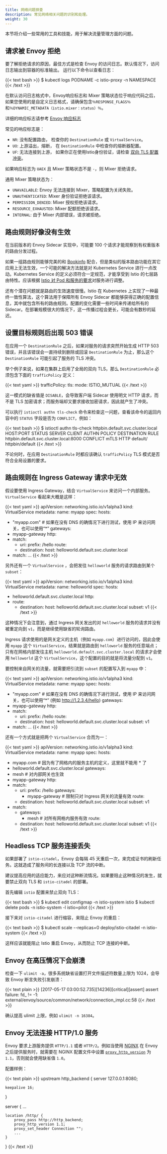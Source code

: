 ```yaml
---
title: 网络问题排查
description: 常见网络相关问题的识别和处理。
weight: 30
---
```


本节将介绍一些常用的工具和技能，用于解决流量管理方面的问题。

## 请求被 Envoy 拒绝

要了解拒绝请求的原因，最佳方式是检查 Envoy 的访问日志。默认情况下，访问日志输出到容器的标准输出。
运行以下命令以查看日志：

{{< text bash >}}
$ kubectl logs PODNAME -c istio-proxy -n NAMESPACE
{{< /text >}}

在默认访问日志格式中，Envoy响应标志和 Mixer 策略状态位于响应代码之后，
如果您使用的是自定义日志格式，请确保包含`％RESPONSE_FLAGS％`和`％DYNAMIC_METADATA（istio.mixer：status）％`。

详细的响应标志请参考 [Envoy 响应标志](https://www.envoyproxy.io/docs/envoy/latest/configuration/access_log#config-access-log-format-response-flags)

常见的响应标志是：

- `NR`: 没有配置路由， 检查你的 `DestinationRule` 或 `VirtualService`。
- `UO`: 上游溢出，熔断， 在 `DestinationRule` 中检查你的熔断器配置。
- `UF`: 无法连接到上游， 如果你正在使用Istio身份验证，请检查
[双向 TLS 配置冲突](#设置目标规则后出现-503-错误)。

如果响应标志为 `UAEX` 且 Mixer 策略状态不是 `-`，则 Mixer 拒绝请求。

通用 Mixer 策略状态为：

- `UNAVAILABLE`: Envoy 无法连接到 Mixer，策略配置为关闭失败。
- `UNAUTHENTICATED`: Mixer 身份验证拒绝该请求。
- `PERMISSION_DENIED`: Mixer 授权拒绝该请求。
- `RESOURCE_EXHAUSTED`: Mixer 配额拒绝该请求。
- `INTERNAL`: 由于 Mixer 内部错误，请求被拒绝。

## 路由规则好像没有生效

在当前版本的 Envoy Sidecar 实现中，可能要 100 个请求才能观察到有权重版本的路由分发过程。

如果一组路由规则能够完美的和 [Bookinfo](/zh/docs/examples/bookinfo/) 配合，但是类似的版本路由功能在其它应用上无法生效，一个可能的解决方法就是对 Kubernetes Service 进行一点改动。Kubernetes Service 的定义必须符合一定规范，才能享受到 Istio 的七层路由特性。应该根据 [Istio 对 Pod 和服务的要求](/zh/docs/setup/kubernetes/prepare/requirements/)对服务进行调整。

还有个潜在问题就是路由的生效速度很慢。Istio 在 Kubernetes 上实现了一种最终一致性算法，这个算法用于保障所有 Envoy Sidecar 都能够获得正确的配置信息，其中就包含所有的路由规则。配置的变化需要一些时间来传递给所有的 Sidecar。在部署规模很大的情况下，这一传播过程会更长，可能会有数秒的延迟。

## 设置目标规则后出现 503 错误

在应用一个 `DestinationRule` 之后，如果对服务的请求突然开始生成 HTTP 503 错误，并且该错误会一直持续到删除或回滚 `DestinationRule` 为止，那么这个 `DestinationRule` 可能引起了服务的 TLS 冲突。

举个例子来说，如果在集群上启用了全局的双向 TLS，那么 `DestinationRule` 必须包含下面的 `trafficPolicy` 定义：

{{< text yaml >}}
trafficPolicy:
  tls:
    mode: ISTIO_MUTUAL
{{< /text >}}

这一模式的缺省值是 `DISABLE`，会导致客户端 Sidecar 使用明文 HTTP 请求，而不是 TLS 加密请求；而服务端却又要求接收加密请求，因此就产生了冲突。

可以执行 `istioctl authn tls-check` 命令来检查这一问题，查看该命令的返回内容中的 `STATUS` 字段是否为 `CONFLICT`，例如：

{{< text bash >}}
$ istioctl authn tls-check httpbin.default.svc.cluster.local
HOST:PORT                                  STATUS       SERVER     CLIENT     AUTHN POLICY     DESTINATION RULE
httpbin.default.svc.cluster.local:8000     CONFLICT     mTLS       HTTP       default/         httpbin/default
{{< /text >}}

不论何时，在应用 `DestinationRule` 时都应该确认 `trafficPolicy` TLS 模式是否符合全局设置的要求。

## 路由规则在 Ingress Gateway 请求中无效

假设要使用 Ingress Gateway，结合 `VirtualService` 来访问一个内部服务。`VirtualService` 看起来大概是这样：

{{< text yaml >}}
apiVersion: networking.istio.io/v1alpha3
kind: VirtualService
metadata:
  name: myapp
spec:
  hosts:
  - "myapp.com" # 如果在没有 DNS 的确情况下进行测试，使用 IP 来访问网关，也可以使用“*”
  gateways:
  - myapp-gateway
  http:
  - match:
    - uri:
        prefix: /hello
    route:
    - destination:
        host: helloworld.default.svc.cluster.local
  - match:
    ...
{{< /text >}}

另外还有一个 `VirtualService` ，会把发往 `helloworld` 服务的请求路由到某个 `subset`：

{{< text yaml >}}
apiVersion: networking.istio.io/v1alpha3
kind: VirtualService
metadata:
  name: helloworld
spec:
  hosts:
  - helloworld.default.svc.cluster.local
  http:
  - route:
    - destination:
        host: helloworld.default.svc.cluster.local
        subset: v1
{{< /text >}}

这种情况下会注意到，通过 Ingress 网关发出的对 `helloworld` 服务的请求并没有被重定向到 `v1`，而是继续使用缺省的轮询路由。

Ingress 请求使用的是网关定义的主机（例如 `myapp.com`）进行访问的，因此会使用 `myapp` 这个 `VirtualService`，结果就是路由到 `helloworld` 服务的任意端点；只有在网格内部发往主机 `helloworld.default.svc.cluster.local` 的请求才会使用 `helloworld` 这个 `VirtualService`，这个配置的目的就是将流量分配到 `v1`。

要控制来自网关的流量，就需要把引流到 `subset` 的配置写入到 `myapp` 中：

{{< text yaml >}}
apiVersion: networking.istio.io/v1alpha3
kind: VirtualService
metadata:
  name: myapp
spec:
  hosts:
  - "myapp.com" # 如果在没有 DNS 的确情况下进行测试，使用 IP 来访问网关，也可以使用“*” (例如 http://1.2.3.4/hello)
  gateways:
  - myapp-gateway
  http:
  - match:
    - uri:
        prefix: /hello
    route:
    - destination:
        host: helloworld.default.svc.cluster.local
        subset: v1
  - match:
    ...
{{< /text >}}

还有一个方式就是把两个 `VirtualService` 合而为一：

{{< text yaml >}}
apiVersion: networking.istio.io/v1alpha3
kind: VirtualService
metadata:
  name: myapp
spec:
  hosts:
  - myapp.com # 因为有了网格内的服务主机的定义，这里就不能用 * 了
  - helloworld.default.svc.cluster.local
  gateways:
  - mesh # 对内部网关也生效
  - myapp-gateway
  http:
  - match:
    - uri:
        prefix: /hello
      gateways:
      - myapp-gateway # 限制只对 Ingress 网关的流量有效
    route:
    - destination:
        host: helloworld.default.svc.cluster.local
        subset: v1
  - match:
    - gateways:
      - mesh # 对所有网格内服务有效
    route:
    - destination:
        host: helloworld.default.svc.cluster.local
        subset: v1
{{< /text >}}

## Headless TCP 服务连接丢失

如果部署了 `istio-citadel`，Envoy 会每隔 45 天重启一次，来完成证书的刷新任务。这就造成了服务间的长连接以及 TCP 流的中断。

建议提高应用的适应能力，来应对这种断流情况。如果要阻止这种情况的发生，就要禁止双向 TLS 和 `istio-citadel` 的部署。

首先编辑 `istio` 配置来禁止双向 TLS：

{{< text bash >}}
$ kubectl edit configmap -n istio-system istio
$ kubectl delete pods -n istio-system -l istio=pilot
{{< /text >}}

接下来对 `istio-citadel` 进行缩容，来阻止 Envoy 的重启：

{{< text bash >}}
$ kubectl scale --replicas=0 deploy/istio-citadel -n istio-system
{{< /text >}}

这样应该就能阻止 Istio 重启 Envoy，从而防止 TCP 连接的中断。

## Envoy 在高压情况下会崩溃

检查一下 `ulimit -a`，很多系统缺省设置打开文件描述符数量上限为 1024，会导致 Envoy 断言失败引发崩溃：

{{< text plain >}}
[2017-05-17 03:00:52.735][14236][critical][assert] assert failure: fd_ != -1: external/envoy/source/common/network/connection_impl.cc:58
{{< /text >}}

确认提高 ulimit 上限，例如 `ulimit -n 16384`。

## Envoy 无法连接 HTTP/1.0 服务

Envoy 要求上游服务提供 `HTTP/1.1` 或者 `HTTP/2`。例如当使用 [NGINX](https://www.nginx.com/) 在 Envoy 之后提供服务时，就需要在 NGINX 配置文件中设置 [`proxy_http_version`](https://nginx.org/en/docs/http/ngx_http_proxy_module.html#proxy_http_version) 为 `1.1`，否则就会使用缺省值 `1.0`。

配置样例：

{{< text plain >}}
upstream http_backend {
    server 127.0.0.1:8080;

    keepalive 16;
}

server {
    ...

    location /http/ {
        proxy_pass http://http_backend;
        proxy_http_version 1.1;
        proxy_set_header Connection "";
        ...
    }
}
{{< /text >}}
